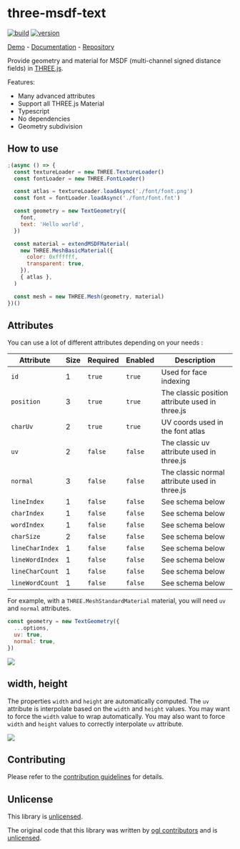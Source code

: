 # three-msdf-text

[![build](https://github.com/SolalDR/three-msdf-text/workflows/build/badge.svg?branch=master)](https://github.com/SolalDR/three-msdf-text/actions?workflow=build)
[![version](https://img.shields.io/github/package-json/v/SolalDR/three-msdf-text)](https://github.com/SolalDR/three-msdf-text)

[Demo](https://solaldr.github.io/three-msdf-text/public/demo/) -
[Documentation](https://solaldr.github.io/three-msdf-text/public/docs/) -
[Repository](https://github.com/SolalDR/three-msdf-text)

Provide geometry and material for MSDF (multi-channel signed distance fields) in [THREE.js](https://threejs.org).<br>

Features:

- Many advanced attributes
- Support all THREE.js Material
- Typescript
- No dependencies
- Geometry subdivision

## How to use

```javascript
;(async () => {
  const textureLoader = new THREE.TextureLoader()
  const fontLoader = new THREE.FontLoader()

  const atlas = textureLoader.loadAsync('./font/font.png')
  const font = fontLoader.loadAsync('./font/font.fnt')

  const geometry = new TextGeometry({
    font,
    text: 'Hello world',
  })

  const material = extendMSDFMaterial(
    new THREE.MeshBasicMaterial({
      color: 0xffffff,
      transparent: true,
    }),
    { atlas },
  )

  const mesh = new THREE.Mesh(geometry, material)
})()
```

## Attributes

You can use a lot of different attributes depending on your needs :

| Attribute       | Size | Required | Enabled | Description                                     |
| --------------- | ---- | -------- | ------- | ----------------------------------------------- |
| `id`            | 1    | `true`   | `true`  | Used for face indexing                          |
| `position`      | 3    | `true`   | `true`  | The classic position attribute used in three.js |
| `charUv`        | 2    | `true`   | `true`  | UV coords used in the font atlas                |
| `uv`            | 2    | `false`  | `false` | The classic uv attribute used in three.js       |
| `normal`        | 3    | `false`  | `false` | The classic normal attribute used in three.js   |
| `lineIndex`     | 1    | `false`  | `false` | See schema below                                |
| `charIndex`     | 1    | `false`  | `false` | See schema below                                |
| `wordIndex`     | 1    | `false`  | `false` | See schema below                                |
| `charSize`      | 2    | `false`  | `false` | See schema below                                |
| `lineCharIndex` | 1    | `false`  | `false` | See schema below                                |
| `lineWordIndex` | 1    | `false`  | `false` | See schema below                                |
| `lineCharCount` | 1    | `false`  | `false` | See schema below                                |
| `lineWordCount` | 1    | `false`  | `false` | See schema below                                |

For example, with a `THREE.MeshStandardMaterial` material, you will need `uv` and `normal` attributes.

```javascript
const geometry = new TextGeometry({
  ...options,
  uv: true,
  normal: true,
})
```

<img src="https://solaldr.github.io/three-msdf-text/public/demo/assets/docs/optional.svg" />

## width, height

The properties `width` and `height` are automatically computed.
The `uv` attribute is interpolate based on the `width` and `height` values.
You may want to force the `width` value to wrap automatically.
You may also want to force `width` and `height` values to correctly interpolate `uv` attribute.

<img src="https://solaldr.github.io/three-msdf-text/public/demo/assets/docs/layout.svg" />

## Contributing

Please refer to the [contribution guidelines](https://github.com/SolalDR/three-msdf-text/blob/master/CONTRIBUTE.md) for details.

## Unlicense

This library is [unlicensed](LICENSE).

The original code that this library was written by [ogl contributors](https://github.com/oframe/ogl/graphs/contributors) and is [unlicensed](https://unlicense.org).
